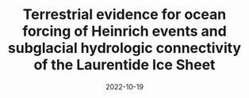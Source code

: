 ---
title: "Terrestrial evidence for ocean forcing of Heinrich events and subglacial hydrologic connectivity of the Laurentide Ice Sheet"
collection: publications
permalink: /publications/baffin22
excerpt: 'Subglacial mineral precipitates record ocean forcing of Heinrich events and widespread subglacial groundwater connectivity.'
authors: '<b>G. H. Edwards</b>, T. Blackburn, G. Piccione, S.Tulaczyk, G.H. Miller, C. Sikes'
date: 2022-10-19
year: '2022'
venue: 'Science Advances'
accessurl: 'https://www.science.org/doi/pdf/10.1126/sciadv.abp9329'
paperurl: 'https://www.science.org/doi/10.1126/sciadv.abp9329'

---